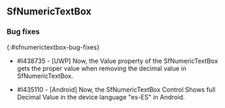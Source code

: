 ## SfNumericTextBox

### Bug fixes
{:#sfnumerictextbox-bug-fixes}

* \#I438735 - [UWP] Now, the Value property of the SfNumericTextBox gets the proper value when removing the decimal value in SfNumericTextBox.

* \#I435110 - [Android] Now, the SfNumericTextBox Control Shows full Decimal Value in the device language "es-ES" in Android.
